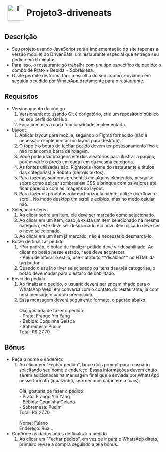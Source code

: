 <header style="display:flex;margin-bottom:20px;">
    <img alt="🍔" aria-label="🍔" src="https://notion-emojis.s3-us-west-2.amazonaws.com/prod/svg-twitter/1f354.svg" style="width: 50px;margin:10px;">
    <h1 style="margin: auto 0px;">Projeto3-driveneats</h1>
</header>

<main>
    <h2>Descrição</h2>
        <ul>
            <li>Seu projeto usando JavaScript será a implementação do site (apenas a versão mobile) do DrivenEats, um restaurante especial que entrega seu pedido em 6 minutos!</li>
            <li>Para isso, o restaurante só trabalha com um tipo específico de pedido: o combo de Prato + Bebida + Sobremesa.</li>
            <li>O site permite de forma fácil a escolha do seu combo, enviando em seguida o pedido por WhatsApp diretamente para o restaurante.</li>
        </ul>
    <h2>Requisitos</h2>
        <ul>
            <li>Versionamento do código
                <ol>
                    <li>Versionamento usando Git é obrigatório, crie um repositório público no seu perfil do GitHub.</li>
                    <li>Faça commits a cada funcionalidade implementada.</li>
                </ol>
            </li>
            <li>Layout
                <ol>
                    <li>Aplicar layout para mobile, seguindo o Figma fornecido (não é necessário implementar um layout para desktop).</li>
                    <li>O topo e o botão de fechar pedido devem ter posicionamento fixo e não rolar com a barra de rolagem.</li>
                    <li>Você pode usar imagens e textos aleatórios para ilustrar a página, porém varie o preço em cada item da mesma categoria.</li>
                    <li>As fontes utilizadas são: Righteous (nome do restaurante e títulos das categorias) e Roboto (demais textos).</li>
                    <li>Para fazer as sombras presentes em alguns elementos, pesquise sobre como aplicar sombras em CSS e brinque com os valores até ficar parecido com as imagens do layout.</li>
                    <li>Para fazer os produtos rolarem horizontalmente, utilize overflow-x: scroll. No modo desktop um scroll é exibido, mas no modo celular não.</li>
                </ol>
            </li>
            <li>Seleção de itens
                <ol>
                    <li>Ao clicar sobre um item, ele deve ser marcado como selecionado.</li>
                    <li>Ao clicar em um item, caso já exista um item selecionado na mesma categoria, este deve ser desmarcado e o novo item clicado deve ser o novo selecionado.</li>
                    <li>Ao clicar em um item já marcado, não é necessário desmarcá-lo.</li>
                </ol>
            </li>
            <li>Botão de finalizar pedido
                <ol>
                    <li>-Por padrão, o botão de finalizar pedido deve vir desabilitado. Ao clicar no botão nesse estado, nada deve acontecer.<br>
                    - Além de alterar o estilo, use o atributo **disabled** no HTML da tag button.</li>
                    <li>Quando o usuário tiver selecionado os itens das três categorias, o botão deve mudar para o estado de habilitado.</li>
                </ol>
            </li>
            <li>Envio do pedido
                <ol>
                    <li>
                    Ao finalizar o pedido, o usuário deverá ser encaminhado para o WhatsApp Web, em conversa com o contato do restaurante, já com uma mensagem padrão preenchida.</li>
                    <li>Essa mensagem deverá seguir este formato, o padrão abaixo:<br><br> 
                    Olá, gostaria de fazer o pedido:<br>
                    - Prato: Frango Yin Yang<br>
                    - Bebida: Coquinha Gelada<br>
                    - Sobremesa: Pudim<br>
                    Total: R$ 27,70
                    </li>
                </ol>
            </li>
        </ul>
        <h2>Bônus</h2>
        <ul>
            <li>Peça o nome e endereço
                <ol>
                    <li>Ao clicar em "Fechar pedido", lance dois prompt para o usuário solicitando seu nome e endereço. Essas informações devem então serem adicionadas na mensagem final que é enviada por WhatsApp nesse formato (igualzinho, sem nenhum caractere a mais):<br><br>
                    Olá, gostaria de fazer o pedido:<br>
                    - Prato: Frango Yin Yang<br>
                    - Bebida: Coquinha Gelada<br>
                    - Sobremesa: Pudim<br>
                    Total: R$ 27,70<br><br>
                    Nome: Fulano<br>
                    Endereço: Rua...
                    </li>
                </ol>
            </li>
            <li>Confirme os dados antes de finalizar o pedido
                <ol>
                    <li>Ao clicar em "Fechar pedido", em vez de ir para o WhatsApp direto, primeiro revise a compra seguindo a tela bônus.</li>
                </ol>
            </li>
        </ul>
</main>





